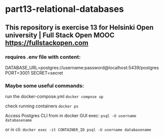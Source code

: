 # part13-relational-databases

## This repository is exercise 13 for Helsinki Open university  | Full Stack Open MOOC https://fullstackopen.com

### requires .env file with content:
DATABASE_URL=postgres://username:password@localhost:5439/postgres
PORT=3001
SECRET=secret


### Maybe some useful commands:

run the docker-compose.yml
```docker compose up```

check running containers
```docker ps```

Access Postgres CLI from in docker GUI exec:
```psql -U username databasename```

or in cli:
```docker exec -it CONTAINER_ID psql -U username databasename```





